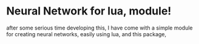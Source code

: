 # Neural Network for lua, module!

after some serious time developing this, I have come with a simple module for creating neural networks, easily using lua, and this package, 
